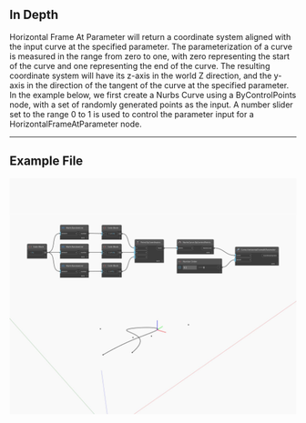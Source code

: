 ## In Depth
Horizontal Frame At Parameter will return a coordinate system aligned with the input curve at the specified parameter. The parameterization of a curve is measured in the range from zero to one, with zero representing the start of the curve and one representing the end of the curve. The resulting coordinate system will have its z-axis in the world Z direction, and the y-axis in the direction of the tangent of the curve at the specified parameter. In the example below, we first create a Nurbs Curve using a ByControlPoints node, with a set of randomly generated points as the input. A number slider set to the range 0 to 1 is used to control the parameter input for a HorizontalFrameAtParameter node.
___
## Example File

![HorizontalFrameAtParameter](./Autodesk.DesignScript.Geometry.Curve.HorizontalFrameAtParameter_img.jpg)

